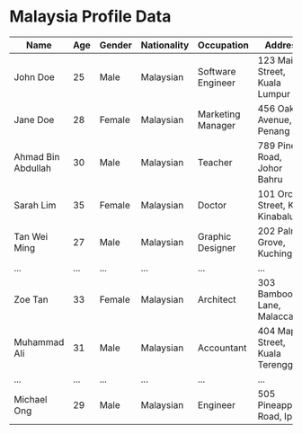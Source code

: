 # Malaysia Profile Data

| Name             | Age | Gender | Nationality | Occupation        | Address                           | Email                       | Phone           |
|------------------|-----|--------|-------------|-------------------|-----------------------------------|-----------------------------|----------------|
| John Doe         | 25  | Male   | Malaysian   | Software Engineer | 123 Main Street, Kuala Lumpur    | john.doe@example.com        | +6012-345-6789  |
| Jane Doe         | 28  | Female | Malaysian   | Marketing Manager | 456 Oak Avenue, Penang           | jane.doe@example.com        | +6012-345-6780  |
| Ahmad Bin Abdullah| 30  | Male   | Malaysian   | Teacher           | 789 Pine Road, Johor Bahru       | ahmad.abdullah@example.com  | +6012-345-6781  |
| Sarah Lim        | 35  | Female | Malaysian   | Doctor            | 101 Orchid Street, Kota Kinabalu | sarah.lim@example.com        | +6012-345-6782  |
| Tan Wei Ming     | 27  | Male   | Malaysian   | Graphic Designer  | 202 Palm Grove, Kuching          | tan.weiming@example.com      | +6012-345-6783  |
| ...              | ... | ...    | ...         | ...               | ...                               | ...                         | ...            |
| Zoe Tan          | 33  | Female | Malaysian   | Architect         | 303 Bamboo Lane, Malacca         | zoe.tan@example.com          | +6012-345-6784  |
| Muhammad Ali     | 31  | Male   | Malaysian   | Accountant        | 404 Maple Street, Kuala Terengganu| muhammad.ali@example.com   | +6012-345-6785  |
| ...              | ... | ...    | ...         | ...               | ...                               | ...                         | ...            |
| Michael Ong      | 29  | Male   | Malaysian   | Engineer          | 505 Pineapple Road, Ipoh         | michael.ong@example.com      | +6012-345-6786  |

